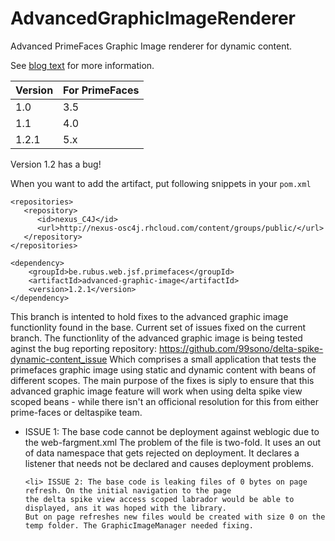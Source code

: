 AdvancedGraphicImageRenderer
============================

Advanced PrimeFaces Graphic Image renderer for dynamic content.

See [blog text](http://jsfcorner.blogspot.be/2012/11/advanced-primefaces-graphic-image.html) for more information.

Version | For PrimeFaces
-----------| -------------
1.0     | 3.5
1.1     | 4.0
1.2.1   | 5.x

Version 1.2 has a bug!

When you want to add the artifact, put following snippets in your `pom.xml`

    <repositories>
       <repository>
          <id>nexus_C4J</id>
          <url>http://nexus-osc4j.rhcloud.com/content/groups/public/</url>
       </repository>
    </repositories>

    <dependency>
        <groupId>be.rubus.web.jsf.primefaces</groupId>
        <artifactId>advanced-graphic-image</artifactId>
        <version>1.2.1</version>
    </dependency>




This branch is intented to hold fixes to the advanced graphic image functionlity found in the base.
Current set of issues fixed on the current branch.
The functionlity of the advanced graphic image is being tested aginst the bug reporting repository:
https://github.com/99sono/delta-spike-dynamic-content_issue
Which comprises a small application that tests the primefaces graphic image using static and dynamic content with beans of different scopes. The main purpose of the fixes is siply to ensure that this advanced graphic image feature will work when using delta spike view scoped beans - while there isn't an officional resolution for this from either prime-faces or deltaspike team. 
<ul>
    <li> ISSUE 1: The base code cannot be deployment against weblogic due to the web-fargment.xml
    The problem of the file is two-fold. It uses an out of data namespace that gets rejected on deployment.
    It declares a listener that needs not be declared and causes deployment problems.
    
    <li> ISSUE 2: The base code is leaking files of 0 bytes on page refresh. On the initial navigation to the page
    the delta spike view access scoped labrador would be able to displayed, ans it was hoped with the library.
    But on page refreshes new files would be created with size 0 on the temp folder. The GraphicImageManager needed fixing.
</ul>
